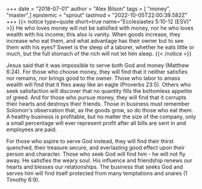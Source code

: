 +++
date = "2018-07-01"
author = "Alex Bilson"
tags = [ "money", "master",]
epistemic = "sprout"
lastmod = "2022-10-05T22:00:39.582Z"
+++
{{< notice type=quote short=true name="Ecclesiastes 5:10-12 (ESV)" >}}
He who loves money will not be satisfied with money, nor he who loves wealth with his income; this also is vanity. When goods increase, they increase who eat them, and what advantage has their owner but to see them with his eyes? Sweet is the sleep of a laborer, whether he eats little or much, but the full stomach of the rich will not let him sleep.
{{< /notice >}}

Jesus said that it was impossible to serve both God and money (Matthew 6:24). For those who choose money, they will find that it neither satisfies nor remains, nor brings good to the owner. Those who labor to amass wealth will find that it flies away like an eagle (Proverbs 23:5). Others who seek satisfaction will discover that no quantity fills the bottomless appetite of greed. And for those who pursue money, they will find that it corrupts their hearts and destroys their friends. Those in business must remember Solomon's observation that, as the goods grow, so do those who eat them. A healthy business is profitable, but no matter the size of the company, only a small percentage will ever represent profit after all bills are sent in and employees are paid.

For those who aspire to serve God instead, they will find their thirst quenched, their treasure secure, and everlasting good effect upon their person and character. Those who seek God will find him - he will not fly away. He satisfies the weary soul. His influence and friendship renews our hearts and blesses our relationships. The business that seeks God and serves him will find itself protected from many temptations and snares (1 Timothy 6:9).

